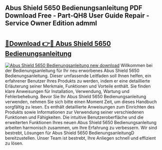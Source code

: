 ## Abus Shield 5650 Bedienungsanleitung PDF Download Free - Part-QH8 User Guide Repair - Service Owner Edition admmI

# <h2><a href="http://df4qsmn.blite.top/?on=Abus+Shield+5650+Bedienungsanleitung">🔗Download 👉🔴 Abus Shield 5650 Bedienungsanleitung</a></h2>

[![Abus Shield 5650 Bedienungsanleitung new download](https://i.imgur.com/lujVjoI.png)](http://df4qsmn.blite.top/?on=Abus+Shield+5650+Bedienungsanleitung)
Willkommen bei der Bedienungsanleitung für Ihr neu erworbenes Abus Shield 5650 Bedienungsanleitung. Dieser umfassende Leitfaden soll Ihnen helfen, ein erfahrener Benutzer Ihres Produkts zu werden, indem er eine detaillierte Erläuterung seiner Merkmale, Funktionen und Vorteile enthält. Sie finden klare Anweisungen für Installation, Verwendung, Wartung und Fehlerbehebung. Bevor Sie Ihr Abus Shield 5650 Bedienungsanleitung verwenden, nehmen Sie sich bitte einen Moment Zeit, um dieses Handbuch sorgfältig zu lesen. Es enthält detaillierte Anweisungen zum Einrichten des Produkts sowie Informationen zur Verwendung seiner verschiedenen Funktionen und Fähigkeiten. Die intuitive Benutzeroberfläche und die erweiterten Funktionen Ihres neuen Abus Shield 5650 Bedienungsanleitung arbeiten harmonisch zusammen, um Ihre Erfahrung zu verbessern. Wir sind bestrebt, Lösungen für Abus Shield 5650 BedienungsanleitungD bereitzustellen. Unser Team ist bestrebt, Ihre Anliegen schnell und effizient zu lösen.
